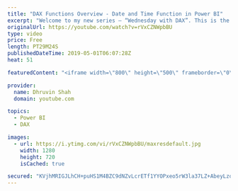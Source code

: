 ```yaml
---
title: "DAX Functions Overview - Date and Time Function in Power BI"
excerpt: "Welcome to my new series – “Wednesday with DAX”. This is the first video of this series. The first episode covers all Date and Time functions used in Power BI In this video, we will talk about Date and Time functions in Power BI. We will discuss about most useful date and time functions in Power BI."
originalUrl: https://youtube.com/watch?v=rVxCZNWpbBU
type: video
price: Free
length: PT29M24S
publishedDateTime: 2019-05-01T06:07:28Z
heat: 51

featuredContent: "<iframe width=\"800\" height=\"500\" frameborder=\"0\" src=\"https://www.youtube.com/embed/rVxCZNWpbBU\" allow=\"accelerometer; autoplay; encrypted-media; gyroscope; picture-in-picture\" allowfullscreen></iframe>"

provider:
  name: Dhruvin Shah
  domain: youtube.com

topics:
  - Power BI
  - DAX

images:
  - url: https://i.ytimg.com/vi/rVxCZNWpbBU/maxresdefault.jpg
    width: 1280
    height: 720
    isCached: true

secured: "KVjhMRIGJLhCH+puHS1M4BZC9dNZvLcrETf1YYOPxeo5rW3la37LZ+AbeyLzo2GYT2b96eJhRhCSSQeRcQ+1yTPNWzqbAw4gnSGJtC86bFzm9iK8IY6jjcpvFJUjM2uVJciM9OyQS3u0iaMowPjlU1liYItDXo0DCuus9jy4p+5tAEa+g5GRwRR/2j/lQY5put/PzhjF77XSUjXK/zc/v8LCPOHxH9f144Az5CvcBAjxFZwXMzv0SH9hAIqLOWOXXZLCUZvSGtEW8s2FZ411Xpi3DlNG2WMBe4A+BR7fjIWidKfsCnCmn8PJxHYH7aUOkGPTcf8uASfAUy5A03LChbwqnRac1qvEpyy3LSsRuwfR3l441ebLGVo0e0NxUP2oobgVONVkqCUTQ9ArPpz6d324XO+MvCvvXoi49EIPf4U=;IZIeA2jt52DKDY8W09hyrQ=="
---
```


